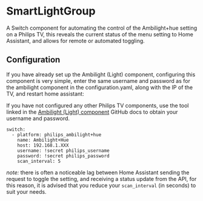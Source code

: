 # SmartLightGroup
A Switch component for automating the control of the Ambilight+hue setting on a Philips TV, this reveals the current status of the menu setting to Home Assistant, and allows for remote or automated toggling.
## Configuration

If you have already set up the Ambilight (Light) component, configuring this component is very simple, enter the same username and password as for the ambilight component in the configuration.yaml, along with the IP of the TV, and restart home assistant:

If you have not configured any other Philips TV components, use the tool linked in the [Ambilight (Light) component](https://github.com/jomwells/ambilights) GitHub docs to obtain your username and password.
```
switch:
  - platform: philips_ambilight+hue
    name: Ambilight+Hue
    host: 192.168.1.XXX
    username: !secret philips_username
    password: !secret philips_password
    scan_interval: 5
```

*note:* there is often a noticeable lag between Home Assistant sending the request to toggle the setting, and receiving a status update from the API, for this reason, it is advised that you reduce your `scan_interval` (in seconds) to suit your needs.
